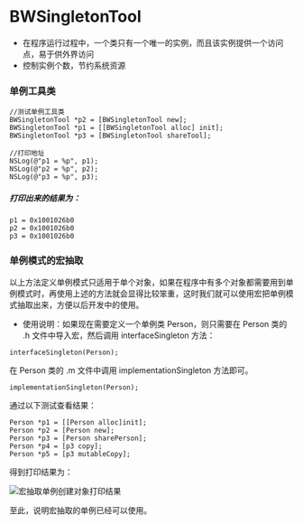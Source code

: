 # BWSingletonTool

- 在程序运行过程中，一个类只有一个唯一的实例，而且该实例提供一个访问点，易于供外界访问
- 控制实例个数，节约系统资源

### 单例工具类
```
//测试单例工具类
BWSingletonTool *p2 = [BWSingletonTool new];
BWSingletonTool *p1 = [[BWSingletonTool alloc] init];
BWSingletonTool *p3 = [BWSingletonTool shareTool];
        
//打印地址
NSLog(@"p1 = %p", p1);
NSLog(@"p2 = %p", p2);
NSLog(@"p3 = %p", p3);
```

##### 打印出来的结果为：
```
p1 = 0x1001026b0
p2 = 0x1001026b0
p3 = 0x1001026b0
```

### 单例模式的宏抽取
以上方法定义单例模式只适用于单个对象，如果在程序中有多个对象都需要用到单例模式时，再使用上述的方法就会显得比较笨重，这时我们就可以使用宏把单例模式抽取出来，方便以后开发中的使用。

- 使用说明：如果现在需要定义一个单例类 Person，则只需要在 Person 类的 .h 文件中导入宏，然后调用 interfaceSingleton 方法：

```
interfaceSingleton(Person);
```
在 Person 类的 .m 文件中调用 implementationSingleton 方法即可。

```
implementationSingleton(Person);
```
通过以下测试查看结果：

```
Person *p1 = [[Person alloc]init];
Person *p2 = [Person new];
Person *p3 = [Person sharePerson];
Person *p4 = [p3 copy];
Person *p5 = [p3 mutableCopy];
```
得到打印结果为：

![宏抽取单例创建对象打印结果](http://upload-images.jianshu.io/upload_images/2997426-b0f57c46fb483e6d.png?imageMogr2/auto-orient/strip%7CimageView2/2/w/1240)

至此，说明宏抽取的单例已经可以使用。
